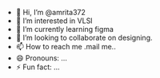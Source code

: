 - 👋 Hi, I’m @amrita372
- 👀 I’m interested in VLSI
- 🌱 I’m currently learning figma
- 💞️ I’m looking to collaborate on designing.
- 📫 How to reach me .mail me..
- 😄 Pronouns: ...
- ⚡ Fun fact: ...

<!---
amrita372/amrita372 is a ✨ special ✨ repository because its `README.md` (this file) appears on your GitHub profile.
You can click the Preview link to take a look at your changes.
--->
